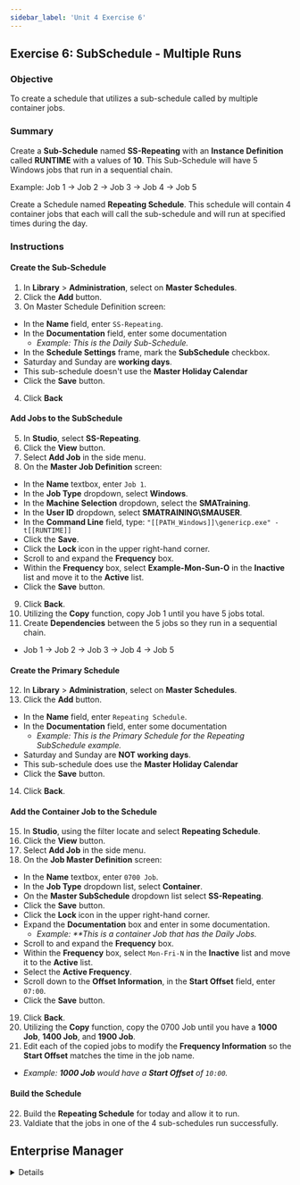 ```yaml
---
sidebar_label: 'Unit 4 Exercise 6'
---
```


## Exercise 6: SubSchedule - Multiple Runs

### Objective

To create a schedule that utilizes a sub-schedule called by multiple container jobs.

### Summary

Create a **Sub-Schedule** named **SS-Repeating** with an **Instance Definition** called **RUNTIME** with a values of **10**. This Sub-Schedule will have 5 Windows jobs that run in a sequential chain. 

Example: Job 1 &rarr; Job 2 &rarr; Job 3 &rarr; Job 4 &rarr; Job 5

Create a Schedule named **Repeating Schedule**. This schedule will contain 4 container jobs that each will call the sub-schedule and will run at specified times during the day.

### Instructions
 
#### Create the Sub-Schedule

1.	In **Library** > **Administration**, select on **Master Schedules**. 
2.	Click the **Add** button. 
3. On Master Schedule Definition screen:
* In the **Name** field, enter ```SS-Repeating```. 
* In the **Documentation** field, enter some documentation
  * _Example: This is the Daily Sub-Schedule._
* In the **Schedule Settings** frame, mark the **SubSchedule** checkbox.
* Saturday and Sunday are **working days**.
* This sub-schedule doesn't use the **Master Holiday Calendar**
* Click the **Save** button.
4. Click **Back**

#### Add Jobs to the SubSchedule

5.	In **Studio**, select **SS-Repeating**. 
6.	Click the **View** button. 
7.  Select **Add Job** in the side menu.
8.  On the **Master Job Definition** screen:
* In the **Name** textbox, enter ```Job 1```.
* In the **Job Type** dropdown, select **Windows**.
* In the **Machine Selection** dropdown, select the **SMATraining**. 
* In the **User ID** dropdown, select **SMATRAINING\SMAUSER**. 
* In the **Command Line** field, type: ```"[[PATH_Windows]]\genericp.exe" -t[[RUNTIME]]```
* Click the **Save**. 
* Click the **Lock** icon in the upper right-hand corner.
* Scroll to and expand the **Frequency** box.
* Within the **Frequency** box, select **Example-Mon-Sun-O** in the **Inactive** list and move it to the **Active** list. 
* Click the **Save** button.
9.  Click **Back**.
10.  Utilizing the **Copy** function, copy Job 1 until you have 5 jobs total.
11.	Create **Dependencies** between the 5 jobs so they run in a sequential chain.
* Job 1 &rarr; Job 2 &rarr; Job 3 &rarr; Job 4 &rarr; Job 5

#### Create the Primary Schedule

12.	In **Library** > **Administration**, select on **Master Schedules**. 
13.	Click the **Add** button. 
* In the **Name** field, enter ```Repeating Schedule```. 
* In the **Documentation** field, enter some documentation
  * _Example: This is the Primary Schedule for the Repeating SubSchedule example._
* Saturday and Sunday are **NOT working days**.
* This sub-schedule does use the **Master Holiday Calendar**
* Click the **Save** button.
14. Click **Back**.

#### Add the Container Job to the Schedule

15.	In **Studio**, using the filter locate and select **Repeating Schedule**. 
16. Click the **View** button.
17.	Select **Add Job** in the side menu. 
18. On the **Job Master Definition** screen:
* In the **Name** textbox, enter ```0700 Job```. 
* In the **Job Type** dropdown list, select **Container**.
* On the **Master SubSchedule** dropdown list select **SS-Repeating**.
* Click the **Save** button.
* Click the **Lock** icon in the upper right-hand corner.
* Expand the **Documentation** box and enter in some documentation.
  * _Example: **This is a container Job that has the Daily Jobs._
* Scroll to and expand the **Frequency** box.
* Within the **Frequency** box, select ```Mon-Fri-N``` in the **Inactive** list and move it to the **Active** list. 
* Select the **Active Frequency**. 
* Scroll down to the **Offset Information**, in the **Start Offset** field, enter ```07:00```.
* Click the **Save** button.
19. Click **Back**.
20. Utilizing the **Copy** function, copy the 0700 Job until you have a **1000 Job**, **1400 Job**, and **1900 Job**.
21. Edit each of the copied jobs to modify the **Frequency Information** so the **Start Offset** matches the time in the job name.
* _Example: **1000 Job** would have a **Start Offset** of ```10:00```._

#### Build the Schedule

22.	Build the **Repeating Schedule** for today and allow it to run.
23. Valdiate that the jobs in one of the 4 sub-schedules run successfully.



## Enterprise Manager

<details>

:::tip [Walkthrough Video - Unit 4 Exercise 6](../static/videobasic/U4E6.mp4)

:::

**Create the SubSchedule**  

1.	Under the **Administration** topic, Double-Click on **Schedule Master**. 
2.	Click the **Add** button on the **Schedule Master** toolbar. 
3.	In the **Name** textbox, enter **SS-Repeating**. 
4.	In the **Documentation** textbox, enter This is the Daily SubSchedule.
5.	In the **Start Time** box, notice the default of ```00:00``` (midnight).
6.	Keep the defaults selected for the **Workdays per Week** for the Schedule to run.
7.	In the **Schedule Properties** frame, mark the **SubSchedule** checkbox.
8.	Click the **Save** button on the Schedule Master toolbar.
9.	Click the **Instance Definition** tab and type the **Instance** in the **Define Property Values** field: ```RUNTIME=10```
10.	Press the **Add** button 
11.	Save the **SS-Repeating** and close the Schedule Master tab.

**Add Jobs to the SubSchedule**

12.	Under the **Administration** topic, Double-Click on **Job Master**. 
13.	Select the **SS-Repeating** Schedule.
14.	Click the **Add** button on the **Job Master** toolbar. 
15.	In the **Name** textbox, enter **Daily Job 1**.
16.	In the **Job Type** drop-down list, select **Windows**.
17.	In the **Primary Machine** drop-down list, select the **SMATraining** machine. 
18.	In the **User ID** drop-down list, select ```SMATRAINING\SMAUSER```. 
19.	In the **Command Line**, type **Ctrl+F** and select the command line that looks like this:
```"[[MI.PathWindows]]\genericp.exe" -t[[RUNTIME]] -e0```
20.	Click the **Save** button on the **Job Master** toolbar. 
21.	Click the **Frequency** tab.
22.	Within the **Frequency** list frame, click the **Add** button.
23.	Click inside the option button to Use existing **Frequency**.
24.	In the **Frequency** drop-down list, select **Mon-Fri-N**. 
25.	Click **Next**.
26.	Click the **Finish** button.
27.	Add **Documentation** to the Job.
28.	On the **Job Master** toolbar, be sure you have the **SS-Repeating** selected and click the **Copy** button or press **Ctrl+Insert**. 
29.	Name the Job **Daily Job 2**.
30.	Click **OK**.
31.	Change the **Documentation** if needed.
32.	Repeat steps 27 to 30 to create Jobs **Daily Job 3**, **Daily Job 4**, and **Daily Job 5**.
33.	Close the **Job Master** tab and use **Workflow Designer** to create **Dependencies**.
34.	Close the **Workflow Designer** tab when finished.

**Create the Primary Schedule**

35.	Under the **Administration** topic, Double-Click on **Schedule Master**. 
36.	Click the **Add** button on the **Schedule Master** toolbar. 
37.	In the **Name** textbox, enter **Repeating Schedule**. 
38.	In the **Documentation** textbox, enter **This is the Primary Schedule for the Repeating SubSchedule example**.
39.	In the **Start Time** box, notice the default of ```00:00``` (midnight).
40.	Keep the default selected for the **Workdays per Week** for the Schedule to run.
41.	Click the **Save** button on the **Schedule Master** toolbar.
42.	Close the **Schedule Master** tab.

**Add the SubSchedule as a Container Job into the Primary Schedule**

43.	Under the **Administration** topic, Double-Click on **Job Master**. 
44.	Select the **Repeating Schedule** from the Schedule drop-down list.
45.	Click the **Add** button on the **Job Master** toolbar. 
46.	In the **Name** textbox, enter **0700 Job**. 
47.	In the **Job Type** drop-down list, select **Container**.
48.	On the **Schedule to run as SubSchedule** drop-down list select the **SS-Repeating**.
49.	Click the **Save** button on the **Job Master** toolbar.
50.	Click the **Frequency** tab.
51.	Within the **Frequency list** frame, click the **Add** button.
52.	Click inside the option button to **Use existing Frequency**.
53.	In the Frequency drop-down list, select **Mon-Fri-N**.
54.	Click **Next** and then **Finish**.
55.	In the **Start Offset** box, enter ```07:00```.
56.	Click the **Save** button on the **Job Master** toolbar.
57.	Click the **Documentation** tab.
58.	In the **Documentation** textbox, enter **This is a container Job that has the Daily Jobs**.
59.	Click the **Save** button on the **Job Master** toolbar.
60.	Still on the **Job Master** Toolbar, click the **Copy** button. 
61.	Name the Job **1000 Job**.
62.	Click **OK**.
63.	Click the **Frequency** tab.
64.	Update the **Start Offset** box to ```10:00``` and **Save** the Job.
65.	Repeat steps 59 to 63 creating a **1400 Job** and a **1900 Job** running at ```2 pm``` and ```7 pm```. You will need to change the **Start Offset** for these Jobs. Change the Documentation if needed.
66.	Close all tabs.

**Build the Schedule**

67.	Under the **Operation** topic, Double-Click **Schedule Build**.
68.	Is the SubSchedule visible? Why?
69.	Click the **Repeating Schedule** and click the **Build** button.
70.	On the **Build Properties** screen, leave **On Hold** selected and click **OK**. This will build the Schedule for **today only**.
71.	Close the Build Schedules screen.
72.	Under **Operations**, open the **List** or **Matrix** view or use **Solution Manager** to check the results.
73.	**Release the Schedule** and let the Jobs run.

</details>
